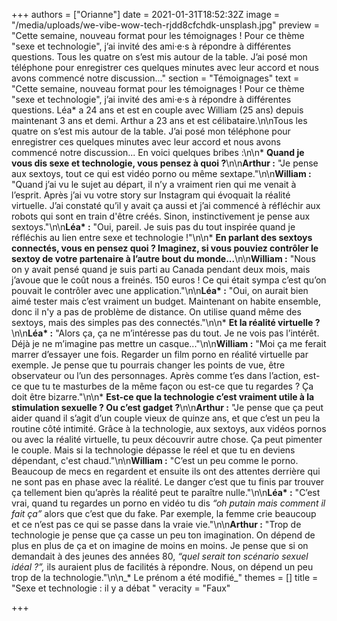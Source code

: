 +++
authors = ["Orianne"]
date = 2021-01-31T18:52:32Z
image = "/media/uploads/we-vibe-wow-tech-rjdd8cfchdk-unsplash.jpg"
preview = "Cette semaine, nouveau format pour les témoignages ! Pour ce thème \"sexe et technologie\", j’ai invité des ami·e·s à répondre à différentes questions. Tous les quatre on s’est mis autour de la table. J’ai posé mon téléphone pour enregistrer ces quelques minutes avec leur accord et nous avons commencé notre discussion..."
section = "Témoignages"
text = "Cette semaine, nouveau format pour les témoignages ! Pour ce thème \"sexe et technologie\", j’ai invité des ami·e·s à répondre à différentes questions. Léa&ast; a 24 ans et est en couple avec William (25 ans) depuis maintenant 3 ans et demi. Arthur a 23 ans et est célibataire.\n\nTous les quatre on s’est mis autour de la table. J’ai posé mon téléphone pour enregistrer ces quelques minutes avec leur accord et nous avons commencé notre discussion... En voici quelques bribes :\n\n* **Quand je vous dis sexe et technologie, vous pensez à quoi ?**\n\n**Arthur :** \"Je pense aux sextoys, tout ce qui est vidéo porno ou même sextape.\"\n\n**William :** \"Quand j’ai vu le sujet au départ, il n’y a vraiment rien qui me venait à l’esprit. Après j’ai vu votre story sur Instagram qui évoquait la réalité virtuelle. J’ai constaté qu’il y avait ça aussi et j’ai commencé à réfléchir aux robots qui sont en train d'être créés. Sinon, instinctivement je pense aux sextoys.\"\n\n**Léa&ast; :** \"Oui, pareil. Je suis pas du tout inspirée quand je réfléchis au lien entre sexe et technologie !\"\n\n* **En parlant des sextoys connectés, vous en pensez quoi ? Imaginez, si vous pouviez contrôler le sextoy de votre partenaire à l’autre bout du monde...**\n\n**William :** \"Nous on y avait pensé quand je suis parti au Canada pendant deux mois, mais j’avoue que le coût nous a freinés. 150 euros ! Ce qui était sympa c’est qu’on pouvait le contrôler avec une application.\"\n\n**Léa&ast; :** \"Oui, on aurait bien aimé tester mais c’est vraiment un budget. Maintenant on habite ensemble, donc il n'y a pas de problème de distance. On utilise quand même des sextoys, mais des simples pas des connectés.\"\n\n* **Et la réalité virtuelle ?**\n\n**Léa&ast; :** \"Alors ça, ça ne m’intéresse pas du tout. Je ne vois pas l’intérêt. Déjà je ne m’imagine pas mettre un casque...\"\n\n**William :** \"Moi ça me ferait marrer d’essayer une fois. Regarder un film porno en réalité virtuelle par exemple. Je pense que tu pourrais changer les points de vue, être observateur ou l’un des personnages. Après comme t’es dans l’action, est-ce que tu te masturbes de la même façon ou est-ce que tu regardes ? Ça doit être bizarre.\"\n\n* **Est-ce que la technologie c’est vraiment utile à la stimulation sexuelle ? Ou c’est gadget ?**\n\n**Arthur :** \"Je pense que ça peut aider quand il s’agit d’un couple vieux de quinze ans, et que c’est un peu la routine côté intimité. Grâce à la technologie, aux sextoys, aux vidéos pornos ou avec la réalité virtuelle, tu peux découvrir autre chose. Ça peut pimenter le couple. Mais si la technologie dépasse le réel et que tu en deviens dépendant, c'est chaud.\"\n\n**William :** \"C’est un peu comme le porno. Beaucoup de mecs en regardent et ensuite ils ont des attentes derrière qui ne sont pas en phase avec la réalité. Le danger c’est que tu finis par trouver ça tellement bien qu’après la réalité peut te paraître nulle.\"\n\n**Léa&ast; :** \"C’est vrai, quand tu regardes un porno en vidéo tu dis _&ldquo;oh putain mais comment il fait ça&rdquo;_ alors que c’est que du fake. Par exemple, la femme crie beaucoup et ce n’est pas ce qui se passe dans la vraie vie.\"\n\n**Arthur :** \"Trop de technologie je pense que ça casse un peu ton imagination. On dépend de plus en plus de ça et on imagine de moins en moins. Je pense que si on demandait à des jeunes des années 80, _&ldquo;quel serait ton scénario sexuel idéal&nbsp;?&rdquo;,_ ils auraient plus de facilités à répondre. Nous, on dépend un peu trop de la technologie.\"\n\n_&ast; Le prénom a été modifié_"
themes = []
title = "Sexe et technologie  : il y a débat "
veracity = "Faux"

+++
